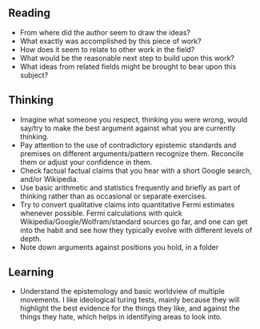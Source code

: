 ## Reading
* From where did the author seem to draw the ideas?
* What exactly was accomplished by this piece of work?
* How does it seem to relate to other work in the field?
* What would be the reasonable next step to build upon this work?
* What ideas from related fields might be brought to bear upon this subject?

## Thinking
* Imagine what someone you respect, thinking you were wrong, would say/try to make the best argument against what you are currently thinking.
* Pay attention to the use of contradictory epistemic standards and premises on different arguments/pattern recognize them. Reconcile them or adjust your confidence in them.
* Check factual factual claims that you hear with a short Google search, and/or Wikipedia.
* Use basic arithmetic and statistics frequently and briefly as part of thinking rather than as occasional or separate exercises.
* Try to convert qualitative claims into quantitative Fermi estimates whenever possible. Fermi calculations with quick Wikipedia/Google/Wolfram/standard sources go far, and one can get into the habit and see how they typically evolve with different levels of depth.
* Note down arguments against positions you hold, in a folder

## Learning
* Understand the epistemology and basic worldview of multiple movements. I like ideological turing tests, mainly because they will highlight the best evidence for the things they like, and against the things they hate, which helps in identifying areas to look into.
